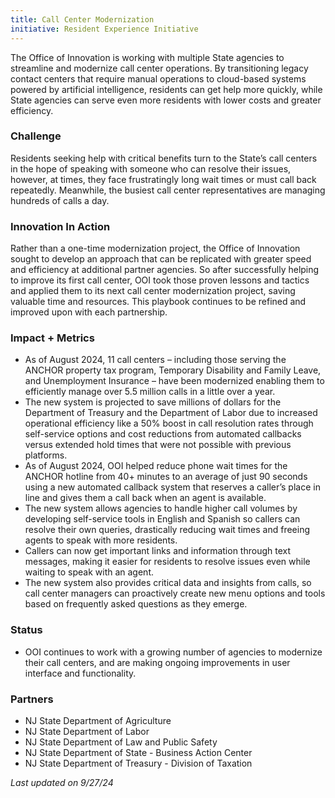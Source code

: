 ```yaml
---
title: Call Center Modernization
initiative: Resident Experience Initiative
---
```


The Office of Innovation is working with multiple State agencies to streamline and modernize call center operations. By transitioning legacy contact centers that require manual operations to cloud-based systems powered by artificial intelligence, residents can get help more quickly, while State agencies can serve even more residents with lower costs and greater efficiency. 

### Challenge

Residents seeking help with critical benefits turn to the State’s call centers in the hope of speaking with someone who can resolve their issues, however, at times, they face frustratingly long wait times or must call back repeatedly. Meanwhile, the busiest call center representatives are managing hundreds of calls a day. 

### Innovation In Action

Rather than a one-time modernization project, the Office of Innovation sought to develop an approach that can be replicated with greater speed and efficiency at additional partner agencies. So after successfully helping to improve its first call center, OOI took those proven lessons and tactics and applied them to its next call center modernization project, saving valuable time and resources. This playbook continues to be refined and improved upon with each partnership. 
  
### Impact + Metrics

- As of August 2024, 11 call centers – including those serving the ANCHOR property tax program, Temporary Disability and Family Leave, and Unemployment Insurance – have been modernized enabling them to efficiently manage over 5.5 million calls in a little over a year.
- The new system is projected to save millions of dollars for the Department of Treasury and the Department of Labor due to increased operational efficiency like a 50% boost in call resolution rates through self-service options and cost reductions from automated callbacks versus extended hold times that were not possible with previous platforms. 
- As of August 2024, OOI helped reduce phone wait times for the ANCHOR hotline from 40+ minutes to an average of just 90 seconds using a new automated callback system that reserves a caller’s place in line and gives them a call back when an agent is available. 
- The new system allows agencies to handle higher call volumes by developing self-service tools in English and Spanish so callers can resolve their own queries, drastically reducing wait times and freeing agents to speak with more residents. 
- Callers can now get important links and information through text messages, making it easier for residents to resolve issues even while waiting to speak with an agent.
- The new system also provides critical data and insights from calls, so call center managers can proactively create new menu options and tools based on frequently asked questions as they emerge. 


### Status

- OOI continues to work with a growing number of agencies to modernize their call centers, and are making ongoing improvements in user interface and functionality. 

### Partners

- NJ State Department of Agriculture
- NJ State Department of Labor
- NJ State Department of Law and Public Safety
- NJ State Department of State - Business Action Center
- NJ State Department of Treasury - Division of Taxation


*Last updated on 9/27/24*
